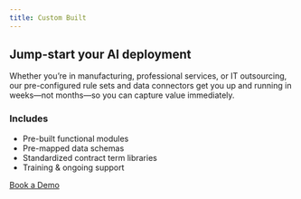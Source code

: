 ```yaml
---
title: Custom Built
---
```


<h2>Jump-start your AI deployment</h2>
<p>Whether you’re in manufacturing, professional services, or IT outsourcing, our pre-configured rule sets and data connectors get you up and running in weeks—not months—so you can capture value immediately.</p>
<h3>Includes</h3>
<ul>
<li>Pre-built functional modules</li>
<li>Pre-mapped data schemas</li>
<li>Standardized contract term libraries</li>
<li>Training & ongoing support</li>
</ul>
<a href="/contact " class="btn-primary">Book a Demo</a>
